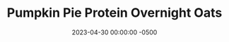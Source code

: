 ---
layout: post
title:  "Pumpkin Pie Protein Overnight Oats"
date:   2023-04-30 00:00:00 -0500
categories:
- Recipes
- Breakfast
permalink: /recipes/oats-pumpkin
image: /assets/Food/Breakfast/Oatmeal/oats-pumpkin.jpg
ing: oatspumpkin-ing
facts: oatspumpkin-facts
Prep: 5
Rest: 
Cook: 
Source1: https://www.youtube.com/watch?v=WI4Qf7HF0g8
Source2: 
whisk: https://s.samsungfood.com/yLVSF
tags: 
- oatmeal
- oats
- protein
- casein
- whey
- yogurt
- chia
- gluten free
- butternut
- squash
Description: Protein overnight oats are easily my favorite breakfast. Being packed with protein and fiber, highly customizable, super easy to prepare the day before, and easy to take on the go. Here are 5 different recipes that are constantly in my rotation to get you through the work week.  For more pumpkin recipes, see my <a href="pumpkin-bread">Protein Pumpkin Loaf</a>, <a href="pancake">Pumpkin Protein Pancakes</a>, or <a href="pumpkin-pie">Perfect Protein Packed Pumpkin Pie</a>
Instructions: 
- Mix the base ingredients in a container (oats, chia seeds, casein, salt, sweetener, yogurt, and milk), then choose one of the flavors<br><br>

- Pumpkin Pie - mix in pumpkin puree, cinnamon, ginger, and PB2<br><br>

- For the other flavors and their nutrition facts, check out the links below<br>
- <a href="oats-berry">Berry Delicious Protein Overnight Oats</a><br>
- <a href="oats-pb">Peanut Butter Punch Protein Overnight Oats</a><br>
- <a href="oats-reeses">Reese's Protein Overnight Oats</a><br>
- <a href="oats-banana">Banana Nut Bread Protein Overnight Oats</a>
---